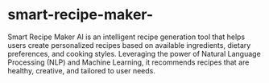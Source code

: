# smart-recipe-maker-
Smart Recipe Maker AI is an intelligent recipe generation tool that helps users create personalized recipes based on available ingredients, dietary preferences, and cooking styles. Leveraging the power of Natural Language Processing (NLP) and Machine Learning, it recommends recipes that are healthy, creative, and tailored to user needs.
